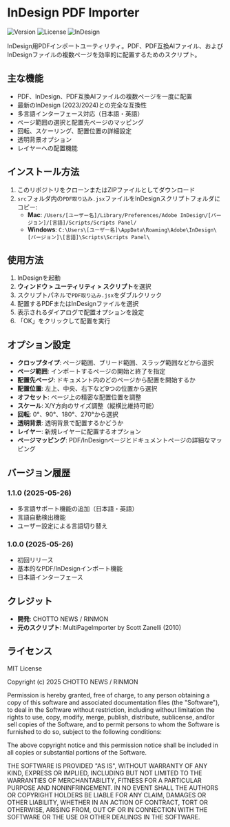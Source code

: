 # InDesign PDF Importer

![Version](https://img.shields.io/badge/version-1.1.0-blue.svg)
![License](https://img.shields.io/badge/license-MIT-green.svg)
![InDesign](https://img.shields.io/badge/InDesign-CC%202023+-orange.svg)

InDesign用PDFインポートユーティリティ。PDF、PDF互換AIファイル、およびInDesignファイルの複数ページを効率的に配置するためのスクリプト。

## 主な機能

* PDF、InDesign、PDF互換AIファイルの複数ページを一度に配置
* 最新のInDesign (2023/2024)との完全な互換性
* 多言語インターフェース対応（日本語・英語）
* ページ範囲の選択と配置先ページのマッピング
* 回転、スケーリング、配置位置の詳細設定
* 透明背景オプション
* レイヤーへの配置機能

## インストール方法

1. このリポジトリをクローンまたはZIPファイルとしてダウンロード
2. `src`フォルダ内の`PDF取り込み.jsx`ファイルをInDesignスクリプトフォルダにコピー:
   - **Mac**: `/Users/[ユーザー名]/Library/Preferences/Adobe InDesign/[バージョン]/[言語]/Scripts/Scripts Panel/`
   - **Windows**: `C:\Users\[ユーザー名]\AppData\Roaming\Adobe\InDesign\[バージョン]\[言語]\Scripts\Scripts Panel\`

## 使用方法

1. InDesignを起動
2. **ウィンドウ > ユーティリティ > スクリプト**を選択
3. スクリプトパネルで`PDF取り込み.jsx`をダブルクリック
4. 配置するPDFまたはInDesignファイルを選択
5. 表示されるダイアログで配置オプションを設定
6. 「OK」をクリックして配置を実行

## オプション設定

* **クロップタイプ**: ページ範囲、ブリード範囲、スラッグ範囲などから選択
* **ページ範囲**: インポートするページの開始と終了を指定
* **配置先ページ**: ドキュメント内のどのページから配置を開始するか
* **配置位置**: 左上、中央、右下など9つの位置から選択
* **オフセット**: ページ上の精密な配置位置を調整
* **スケール**: X/Y方向のサイズ調整（縦横比維持可能）
* **回転**: 0°、90°、180°、270°から選択
* **透明背景**: 透明背景で配置するかどうか
* **レイヤー**: 新規レイヤーに配置するオプション
* **ページマッピング**: PDF/InDesignページとドキュメントページの詳細なマッピング

## バージョン履歴

### 1.1.0 (2025-05-26)
- 多言語サポート機能の追加（日本語・英語）
- 言語自動検出機能
- ユーザー設定による言語切り替え

### 1.0.0 (2025-05-26)
- 初回リリース
- 基本的なPDF/InDesignインポート機能
- 日本語インターフェース

## クレジット

* **開発**: CHOTTO NEWS / RINMON
* **元のスクリプト**: MultiPageImporter by Scott Zanelli (2010)

## ライセンス

MIT License

Copyright (c) 2025 CHOTTO NEWS / RINMON

Permission is hereby granted, free of charge, to any person obtaining a copy
of this software and associated documentation files (the "Software"), to deal
in the Software without restriction, including without limitation the rights
to use, copy, modify, merge, publish, distribute, sublicense, and/or sell
copies of the Software, and to permit persons to whom the Software is
furnished to do so, subject to the following conditions:

The above copyright notice and this permission notice shall be included in all
copies or substantial portions of the Software.

THE SOFTWARE IS PROVIDED "AS IS", WITHOUT WARRANTY OF ANY KIND, EXPRESS OR
IMPLIED, INCLUDING BUT NOT LIMITED TO THE WARRANTIES OF MERCHANTABILITY,
FITNESS FOR A PARTICULAR PURPOSE AND NONINFRINGEMENT. IN NO EVENT SHALL THE
AUTHORS OR COPYRIGHT HOLDERS BE LIABLE FOR ANY CLAIM, DAMAGES OR OTHER
LIABILITY, WHETHER IN AN ACTION OF CONTRACT, TORT OR OTHERWISE, ARISING FROM,
OUT OF OR IN CONNECTION WITH THE SOFTWARE OR THE USE OR OTHER DEALINGS IN THE
SOFTWARE.
